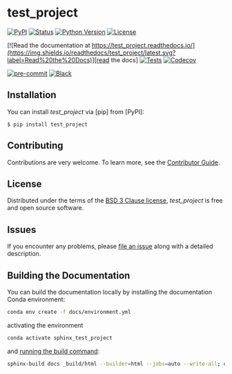 # test_project

[![PyPI](https://img.shields.io/pypi/v/test_project.svg)][pypi status]
[![Status](https://img.shields.io/pypi/status/test_project.svg)][pypi status]
[![Python Version](https://img.shields.io/pypi/pyversions/test_project)][pypi status]
[![License](https://img.shields.io/pypi/l/test_project)][license]

[![Read the documentation at https://test_project.readthedocs.io/](https://img.shields.io/readthedocs/test_project/latest.svg?label=Read%20the%20Docs)][read the docs]
[![Tests](https://github.com/muelleram/test_project/actions/workflows/python-test.yml/badge.svg)][tests]
[![Codecov](https://codecov.io/gh/muelleram/test_project/branch/main/graph/badge.svg)][codecov]

[![pre-commit](https://img.shields.io/badge/pre--commit-enabled-brightgreen?logo=pre-commit&logoColor=white)][pre-commit]
[![Black](https://img.shields.io/badge/code%20style-black-000000.svg)][black]

[pypi status]: https://pypi.org/project/test_project/
[read the docs]: https://test_project.readthedocs.io/
[tests]: https://github.com/muelleram/test_project/actions?workflow=Tests
[codecov]: https://app.codecov.io/gh/muelleram/test_project
[pre-commit]: https://github.com/pre-commit/pre-commit
[black]: https://github.com/psf/black

## Installation

You can install _test_project_ via [pip] from [PyPI]:

```console
$ pip install test_project
```

## Contributing

Contributions are very welcome.
To learn more, see the [Contributor Guide][Contributor Guide].

## License

Distributed under the terms of the [BSD 3 Clause license][License],
_test_project_ is free and open source software.

## Issues

If you encounter any problems,
please [file an issue][Issue Tracker] along with a detailed description.


<!-- github-only -->

[command-line reference]: https://test_project.readthedocs.io/en/latest/usage.html
[License]: https://github.com/muelleram/test_project/blob/main/LICENSE
[Contributor Guide]: https://github.com/muelleram/test_project/blob/main/CONTRIBUTING.md
[Issue Tracker]: https://github.com/muelleram/test_project/issues


## Building the Documentation

You can build the documentation locally by installing the documentation Conda environment:

```bash
conda env create -f docs/environment.yml
```

activating the environment

```bash
conda activate sphinx_test_project
```

and [running the build command](https://www.sphinx-doc.org/en/master/man/sphinx-build.html#sphinx-build):

```bash
sphinx-build docs _build/html --builder=html --jobs=auto --write-all; open _build/html/index.html
```